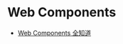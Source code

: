 # Web Components

- [Web Components 全知道](https://juejin.im/post/5e098f746fb9a0165c713197?utm_source=gold_browser_extension)

